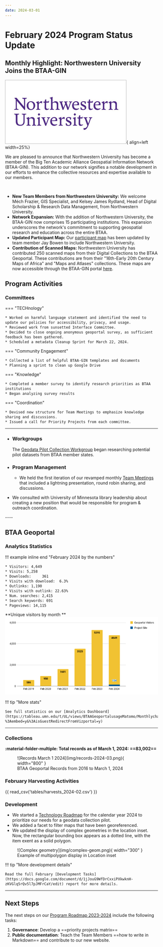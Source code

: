 ```yaml
---
date: 2024-03-01
---
```


# February 2024 Program Status Update

<!-- more -->

## Monthly Highlight: Northwestern University Joins the BTAA-GIN

![](img/northwestern.jpg){ align=left width=25%}

We are pleased to announce that Northwestern University has become a member of the Big Ten Academic Alliance Geospatial Information Network (BTAA-GIN). This addition to our network signifies a notable development in our efforts to enhance the collective resources and expertise available to our members.

<br clear="left"/>

*   **New Team Members from Northwestern University:** We welcome Méch Frazier, GIS Specialist, and Kelsey James Rydland, Head of Digital Scholarship & Research Data Management, from Northwestern University. 
*   **Network Expansion:** With the addition of Northwestern University, the BTAA-GIN now comprises 15 participating institutions. This expansion underscores the network's commitment to supporting geospatial research and education across the entire BTAA.
*   **Updated Participant Map:** Our [participant map](../../../about/participants) has been updated by team member Jay Bowen to include Northwestern University.
*   **Contribution of Scanned Maps:** Northwestern University has contributed 250 scanned maps from their Digital Collections to the BTAA Geoportal. These contributions are from their "16th-Early 20th Century Maps of Africa" and "Maps and Atlases" collections. These maps are now accessible through the BTAA-GIN portal [here](https://geo.btaa.org/?f%5Bdct_isPartOf_sm%5D%5B%5D=15d-01).


## Program Activities

### Committees

<div class="grid" markdown>

=== "TECHnology"

    * Worked on harmful language statement and identified the need to update our policies for accessibility, privacy, and usage.
    * Reviewed work from sunsetted Interface Committee.
    * Decided to close ongoing anonymous geoportal survey, as sufficient feedback has been gathered.
    * Scheduled a metadata Cleanup Sprint for March 22, 2024.

=== "Community Engagement"

    * Collected a list of helpful BTAA-GIN templates and documents
    * Planning a sprint to clean up Google Drive
    

=== "Knowledge"

    * Completed a member survey to identify research priorities as BTAA institutions
    * Began analyzing survey results

=== "Coordination"

	* Devised new structure for Team Meetings to emphasize knowledge sharing and discussions.
	* Issued a call for Priority Projects from each committee.
	
</div>
<hr>

<div class="grid cards" markdown>

-	### Workgroups

	The [Geodata Pilot Collection Workgroup](https://docs.google.com/document/d/1yVwFRsQSxGC1zbrOSFMIAU872AuBGgpowt9fGwxcnJc/edit?usp=sharing) began researching potential pilot datasets from BTAA member states.

- 	### Program Management

	* We held the first iteration of our revamped monthly [Team Meetings](https://z.umn.edu/b1g-team) that included a lightning presentation, round robin sharing, and discussions.
* We consulted with University of Minnesota library leadership about creating a new position that would be responsible for program & outreach coordination.

</div>
----

## BTAA Geoportal 

### Analytics Statistics

!!! example  inline end "February 2024 by the numbers"

    * Visitors:	4,649
    * Visits: 5,258
    * Downloads:	 361
    * Visits with download:	 6.3%
    * Outlinks: 1,190	
    * Visits with outlink: 22.63%
    * Num. searches: 2,415
    * Search keywords: 691
    * Pageviews: 14,115


**Unique visitors by month
**![](img/2024-02-monthly-users.png)

!!! tip "More stats"

	See full statistics on our [Analytics Dashboard](https://tableau.umn.edu/t/UL/views/BTAAGeoportalusageMatomo/Monthlycharts?%3Aembed=y&%3AisGuestRedirectFromVizportal=y)

---

### Collections

**:material-folder-multiple: Total records as of March 1, 2024: ==83,002==**

<figure markdown="span">
  ![Records March 1 2024](img/records-2024-03.png){ width="800" }
  <figcaption>BTAA Geoportal Records from 2016 to March 1, 2024</figcaption>
</figure>


### February Harvesting Activities

{{ read_csv('tables/harvests_2024-02.csv') }}

### Development

* We started a [Technology Roadmap](https://github.com/orgs/geobtaa/projects/17) for the calendar year 2024 to prioritize our needs for a geodata collection pilot.
* We added a facet to filter maps that have been georeferenced.
* We updated the display of complex geometries in the location inset. Now, the rectangular bounding box appears as a dotted line, with the item exent as a solid polygon.

<figure markdown="span">
  ![Complex geometry](img/complex-geom.png){ width="300" }
  <figcaption>Example of multipolygon display in Location inset</figcaption>
</figure>


!!! tip "More development details"

	Read the full February [Development Tasks](https://docs.google.com/document/d/1jJouG9WfDrCxxiPXkwknH-zKVGlq5rQv5l7pJMFrCaY/edit) report for more details.

---

## Next Steps

The next steps on our [Program Roadmap 2023-2024](https://github.com/orgs/geobtaa/projects/10) include the following tasks:

1. **Governance**:  Develop a ==priority projects matrix==
2. **Public documentation**: Teach the Team Members ==how to write in Markdown== and contribute to our new website.

